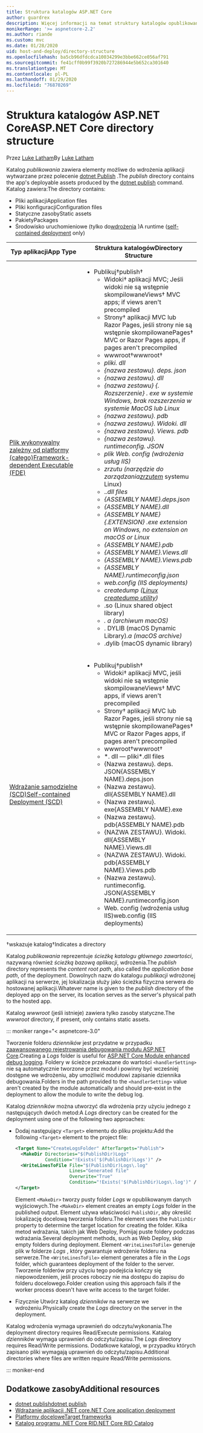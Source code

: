 ```yaml
---
title: Struktura katalogów ASP.NET Core
author: guardrex
description: Więcej informacji na temat struktury katalogów opublikowane aplikacje platformy ASP.NET Core.
monikerRange: '>= aspnetcore-2.2'
ms.author: riande
ms.custom: mvc
ms.date: 01/28/2020
uid: host-and-deploy/directory-structure
ms.openlocfilehash: ba5cb96dfdcdca10034299e3bbe662ce056af791
ms.sourcegitcommit: fe41cff0b99f3920b727286944e5b652ca301640
ms.translationtype: MT
ms.contentlocale: pl-PL
ms.lasthandoff: 01/29/2020
ms.locfileid: "76870269"
---
```

# <a name="aspnet-core-directory-structure"></a><span data-ttu-id="4eca8-103">Struktura katalogów ASP.NET Core</span><span class="sxs-lookup"><span data-stu-id="4eca8-103">ASP.NET Core directory structure</span></span>

<span data-ttu-id="4eca8-104">Przez [Luke Latham](https://github.com/guardrex)</span><span class="sxs-lookup"><span data-stu-id="4eca8-104">By [Luke Latham](https://github.com/guardrex)</span></span>

<span data-ttu-id="4eca8-105">Katalog *publikowania* zawiera elementy możliwe do wdrożenia aplikacji wytwarzane przez polecenie [dotnet Publish](/dotnet/core/tools/dotnet-publish) .</span><span class="sxs-lookup"><span data-stu-id="4eca8-105">The *publish* directory contains the app's deployable assets produced by the [dotnet publish](/dotnet/core/tools/dotnet-publish) command.</span></span> <span data-ttu-id="4eca8-106">Katalog zawiera:</span><span class="sxs-lookup"><span data-stu-id="4eca8-106">The directory contains:</span></span>

* <span data-ttu-id="4eca8-107">Pliki aplikacji</span><span class="sxs-lookup"><span data-stu-id="4eca8-107">Application files</span></span>
* <span data-ttu-id="4eca8-108">Pliki konfiguracji</span><span class="sxs-lookup"><span data-stu-id="4eca8-108">Configuration files</span></span>
* <span data-ttu-id="4eca8-109">Statyczne zasoby</span><span class="sxs-lookup"><span data-stu-id="4eca8-109">Static assets</span></span>
* <span data-ttu-id="4eca8-110">Pakiety</span><span class="sxs-lookup"><span data-stu-id="4eca8-110">Packages</span></span>
* <span data-ttu-id="4eca8-111">Środowisko uruchomieniowe (tylko do[wdrożenia](/dotnet/core/deploying/#self-contained-deployments-scd) )</span><span class="sxs-lookup"><span data-stu-id="4eca8-111">A runtime ([self-contained deployment](/dotnet/core/deploying/#self-contained-deployments-scd) only)</span></span>

| <span data-ttu-id="4eca8-112">Typ aplikacji</span><span class="sxs-lookup"><span data-stu-id="4eca8-112">App Type</span></span> | <span data-ttu-id="4eca8-113">Struktura katalogów</span><span class="sxs-lookup"><span data-stu-id="4eca8-113">Directory Structure</span></span> |
| -------- | ------------------- |
| [<span data-ttu-id="4eca8-114">Plik wykonywalny zależny od platformy (całego)</span><span class="sxs-lookup"><span data-stu-id="4eca8-114">Framework-dependent Executable (FDE)</span></span>](/dotnet/core/deploying/#framework-dependent-executables-fde) | <ul><li><span data-ttu-id="4eca8-115">Publikuj&dagger;</span><span class="sxs-lookup"><span data-stu-id="4eca8-115">publish&dagger;</span></span><ul><li><span data-ttu-id="4eca8-116">Widoki&dagger; aplikacji MVC; Jeśli widoki nie są wstępnie skompilowane</span><span class="sxs-lookup"><span data-stu-id="4eca8-116">Views&dagger; MVC apps; if views aren't precompiled</span></span></li><li><span data-ttu-id="4eca8-117">Strony&dagger; aplikacji MVC lub Razor Pages, jeśli strony nie są wstępnie skompilowane</span><span class="sxs-lookup"><span data-stu-id="4eca8-117">Pages&dagger; MVC or Razor Pages apps, if pages aren't precompiled</span></span></li><li><span data-ttu-id="4eca8-118">wwwroot&dagger;</span><span class="sxs-lookup"><span data-stu-id="4eca8-118">wwwroot&dagger;</span></span></li><li><span data-ttu-id="4eca8-119">*pliki. dll</li><li>{nazwa zestawu}. deps. json</li><li>{nazwa zestawu}. dll</li><li>{nazwa zestawu} {. Rozszerzenie} *. exe* w systemie Windows, brak rozszerzenia w systemie MacOS lub Linux</li><li>{nazwa zestawu}. pdb</li><li>{nazwa zestawu}. Widoki. dll</li><li>{nazwa zestawu}. Views. pdb</li><li>{nazwa zestawu}. runtimeconfig. JSON</li><li>plik Web. config (wdrożenia usług IIS)</li><li>zrzutu (narzędzie do zarządzania[zrzutem](https://github.com/dotnet/coreclr/blob/master/Documentation/botr/xplat-minidump-generation.md#configurationpolicy)* systemu Linux)</li><li>.</span><span class="sxs-lookup"><span data-stu-id="4eca8-119">*.dll files</li><li>{ASSEMBLY NAME}.deps.json</li><li>{ASSEMBLY NAME}.dll</li><li>{ASSEMBLY NAME}{.EXTENSION} *.exe* extension on Windows, no extension on macOS or Linux</li><li>{ASSEMBLY NAME}.pdb</li><li>{ASSEMBLY NAME}.Views.dll</li><li>{ASSEMBLY NAME}.Views.pdb</li><li>{ASSEMBLY NAME}.runtimeconfig.json</li><li>web.config (IIS deployments)</li><li>createdump ([Linux createdump utility](https://github.com/dotnet/coreclr/blob/master/Documentation/botr/xplat-minidump-generation.md#configurationpolicy))</li><li>*.so (Linux shared object library)</span></span></li><li><span data-ttu-id="4eca8-120">*. a (archiwum macOS)</li><li>* . DYLIB (macOS Dynamic Library)</span><span class="sxs-lookup"><span data-stu-id="4eca8-120">*.a (macOS archive)</li><li>*.dylib (macOS dynamic library)</span></span></li></ul></li></ul> |
| [<span data-ttu-id="4eca8-121">Wdrażanie samodzielne (SCD)</span><span class="sxs-lookup"><span data-stu-id="4eca8-121">Self-contained Deployment (SCD)</span></span>](/dotnet/core/deploying/#self-contained-deployments-scd) | <ul><li><span data-ttu-id="4eca8-122">Publikuj&dagger;</span><span class="sxs-lookup"><span data-stu-id="4eca8-122">publish&dagger;</span></span><ul><li><span data-ttu-id="4eca8-123">Widoki&dagger; aplikacji MVC, jeśli widoki nie są wstępnie skompilowane</span><span class="sxs-lookup"><span data-stu-id="4eca8-123">Views&dagger; MVC apps, if views aren't precompiled</span></span></li><li><span data-ttu-id="4eca8-124">Strony&dagger; aplikacji MVC lub Razor Pages, jeśli strony nie są wstępnie skompilowane</span><span class="sxs-lookup"><span data-stu-id="4eca8-124">Pages&dagger; MVC or Razor Pages apps, if pages aren't precompiled</span></span></li><li><span data-ttu-id="4eca8-125">wwwroot&dagger;</span><span class="sxs-lookup"><span data-stu-id="4eca8-125">wwwroot&dagger;</span></span></li><li><span data-ttu-id="4eca8-126">\*. dll — pliki</span><span class="sxs-lookup"><span data-stu-id="4eca8-126">\*.dll files</span></span></li><li><span data-ttu-id="4eca8-127">{Nazwa zestawu}. deps. JSON</span><span class="sxs-lookup"><span data-stu-id="4eca8-127">{ASSEMBLY NAME}.deps.json</span></span></li><li><span data-ttu-id="4eca8-128">{Nazwa zestawu}. dll</span><span class="sxs-lookup"><span data-stu-id="4eca8-128">{ASSEMBLY NAME}.dll</span></span></li><li><span data-ttu-id="4eca8-129">{Nazwa zestawu}. exe</span><span class="sxs-lookup"><span data-stu-id="4eca8-129">{ASSEMBLY NAME}.exe</span></span></li><li><span data-ttu-id="4eca8-130">{Nazwa zestawu}. pdb</span><span class="sxs-lookup"><span data-stu-id="4eca8-130">{ASSEMBLY NAME}.pdb</span></span></li><li><span data-ttu-id="4eca8-131">{NAZWA ZESTAWU}. Widoki. dll</span><span class="sxs-lookup"><span data-stu-id="4eca8-131">{ASSEMBLY NAME}.Views.dll</span></span></li><li><span data-ttu-id="4eca8-132">{NAZWA ZESTAWU}. Widoki. pdb</span><span class="sxs-lookup"><span data-stu-id="4eca8-132">{ASSEMBLY NAME}.Views.pdb</span></span></li><li><span data-ttu-id="4eca8-133">{Nazwa zestawu}. runtimeconfig. JSON</span><span class="sxs-lookup"><span data-stu-id="4eca8-133">{ASSEMBLY NAME}.runtimeconfig.json</span></span></li><li><span data-ttu-id="4eca8-134">Web. config (wdrożenia usług IIS)</span><span class="sxs-lookup"><span data-stu-id="4eca8-134">web.config (IIS deployments)</span></span></li></ul></li></ul> |

<span data-ttu-id="4eca8-135">&dagger;wskazuje katalog</span><span class="sxs-lookup"><span data-stu-id="4eca8-135">&dagger;Indicates a directory</span></span>

<span data-ttu-id="4eca8-136">Katalog *publikowania* reprezentuje *ścieżkę katalogu głównego zawartości*, nazywaną również *ścieżką bazową aplikacji*, wdrożenia.</span><span class="sxs-lookup"><span data-stu-id="4eca8-136">The *publish* directory represents the *content root path*, also called the *application base path*, of the deployment.</span></span> <span data-ttu-id="4eca8-137">Dowolnych nazw do katalogu *publikacji* wdrożonej aplikacji na serwerze, jej lokalizacja służy jako ścieżka fizyczna serwera do hostowanej aplikacji.</span><span class="sxs-lookup"><span data-stu-id="4eca8-137">Whatever name is given to the *publish* directory of the deployed app on the server, its location serves as the server's physical path to the hosted app.</span></span>

<span data-ttu-id="4eca8-138">Katalog *wwwroot* (jeśli istnieje) zawiera tylko zasoby statyczne.</span><span class="sxs-lookup"><span data-stu-id="4eca8-138">The *wwwroot* directory, if present, only contains static assets.</span></span>

::: moniker range="< aspnetcore-3.0"

<span data-ttu-id="4eca8-139">Tworzenie folderu *dzienników* jest przydatne w przypadku [zaawansowanego rejestrowania debugowania modułu ASP.NET Core](xref:host-and-deploy/aspnet-core-module#enhanced-diagnostic-logs).</span><span class="sxs-lookup"><span data-stu-id="4eca8-139">Creating a *Logs* folder is useful for [ASP.NET Core Module enhanced debug logging](xref:host-and-deploy/aspnet-core-module#enhanced-diagnostic-logs).</span></span> <span data-ttu-id="4eca8-140">Foldery w ścieżce przekazane do wartości `<handlerSetting>` nie są automatycznie tworzone przez moduł i powinny być wcześniej dostępne we wdrożeniu, aby umożliwić modułowi zapisanie dziennika debugowania.</span><span class="sxs-lookup"><span data-stu-id="4eca8-140">Folders in the path provided to the `<handlerSetting>` value aren't created by the module automatically and should pre-exist in the deployment to allow the module to write the debug log.</span></span>

<span data-ttu-id="4eca8-141">Katalog *dzienników* można utworzyć dla wdrożenia przy użyciu jednego z następujących dwóch metod:</span><span class="sxs-lookup"><span data-stu-id="4eca8-141">A *Logs* directory can be created for the deployment using one of the following two approaches:</span></span>

* <span data-ttu-id="4eca8-142">Dodaj następujący `<Target>` elementu do pliku projektu:</span><span class="sxs-lookup"><span data-stu-id="4eca8-142">Add the following `<Target>` element to the project file:</span></span>

   ```xml
   <Target Name="CreateLogsFolder" AfterTargets="Publish">
     <MakeDir Directories="$(PublishDir)Logs" 
              Condition="!Exists('$(PublishDir)Logs')" />
     <WriteLinesToFile File="$(PublishDir)Logs\.log" 
                       Lines="Generated file" 
                       Overwrite="True" 
                       Condition="!Exists('$(PublishDir)Logs\.log')" />
   </Target>
   ```

   <span data-ttu-id="4eca8-143">Element `<MakeDir>` tworzy pusty folder *Logs* w opublikowanym danych wyjściowych.</span><span class="sxs-lookup"><span data-stu-id="4eca8-143">The `<MakeDir>` element creates an empty *Logs* folder in the published output.</span></span> <span data-ttu-id="4eca8-144">Element używa właściwości `PublishDir`, aby określić lokalizację docelową tworzenia folderu.</span><span class="sxs-lookup"><span data-stu-id="4eca8-144">The element uses the `PublishDir` property to determine the target location for creating the folder.</span></span> <span data-ttu-id="4eca8-145">Kilka metod wdrażania, takich jak Web Deploy, Pomijaj puste foldery podczas wdrażania.</span><span class="sxs-lookup"><span data-stu-id="4eca8-145">Several deployment methods, such as Web Deploy, skip empty folders during deployment.</span></span> <span data-ttu-id="4eca8-146">Element `<WriteLinesToFile>` generuje plik w folderze *Logs* , który gwarantuje wdrożenie folderu na serwerze.</span><span class="sxs-lookup"><span data-stu-id="4eca8-146">The `<WriteLinesToFile>` element generates a file in the *Logs* folder, which guarantees deployment of the folder to the server.</span></span> <span data-ttu-id="4eca8-147">Tworzenie folderów przy użyciu tego podejścia kończy się niepowodzeniem, jeśli proces roboczy nie ma dostępu do zapisu do folderu docelowego.</span><span class="sxs-lookup"><span data-stu-id="4eca8-147">Folder creation using this approach fails if the worker process doesn't have write access to the target folder.</span></span>

* <span data-ttu-id="4eca8-148">Fizycznie Utwórz katalog *dzienników* na serwerze we wdrożeniu.</span><span class="sxs-lookup"><span data-stu-id="4eca8-148">Physically create the *Logs* directory on the server in the deployment.</span></span>

<span data-ttu-id="4eca8-149">Katalog wdrożenia wymaga uprawnień do odczytu/wykonania.</span><span class="sxs-lookup"><span data-stu-id="4eca8-149">The deployment directory requires Read/Execute permissions.</span></span> <span data-ttu-id="4eca8-150">Katalog *dzienników* wymaga uprawnień do odczytu/zapisu.</span><span class="sxs-lookup"><span data-stu-id="4eca8-150">The *Logs* directory requires Read/Write permissions.</span></span> <span data-ttu-id="4eca8-151">Dodatkowe katalogi, w przypadku których zapisano pliki wymagają uprawnień do odczytu/zapisu.</span><span class="sxs-lookup"><span data-stu-id="4eca8-151">Additional directories where files are written require Read/Write permissions.</span></span>

::: moniker-end

## <a name="additional-resources"></a><span data-ttu-id="4eca8-152">Dodatkowe zasoby</span><span class="sxs-lookup"><span data-stu-id="4eca8-152">Additional resources</span></span>

* [<span data-ttu-id="4eca8-153">dotnet publish</span><span class="sxs-lookup"><span data-stu-id="4eca8-153">dotnet publish</span></span>](/dotnet/core/tools/dotnet-publish)
* [<span data-ttu-id="4eca8-154">Wdrażanie aplikacji .NET core</span><span class="sxs-lookup"><span data-stu-id="4eca8-154">.NET Core application deployment</span></span>](/dotnet/core/deploying/)
* [<span data-ttu-id="4eca8-155">Platformy docelowe</span><span class="sxs-lookup"><span data-stu-id="4eca8-155">Target frameworks</span></span>](/dotnet/standard/frameworks)
* [<span data-ttu-id="4eca8-156">Katalog programu .NET Core RID</span><span class="sxs-lookup"><span data-stu-id="4eca8-156">.NET Core RID Catalog</span></span>](/dotnet/core/rid-catalog)
